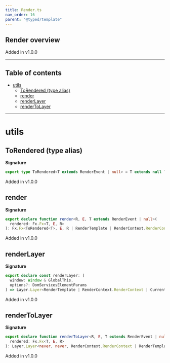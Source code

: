```yaml
---
title: Render.ts
nav_order: 16
parent: "@typed/template"
---
```


## Render overview

Added in v1.0.0

---

<h2 class="text-delta">Table of contents</h2>

- [utils](#utils)
  - [ToRendered (type alias)](#torendered-type-alias)
  - [render](#render)
  - [renderLayer](#renderlayer)
  - [renderToLayer](#rendertolayer)

---

# utils

## ToRendered (type alias)

**Signature**

```ts
export type ToRendered<T extends RenderEvent | null> = T extends null ? Rendered | null : Rendered
```

Added in v1.0.0

## render

**Signature**

```ts
export declare function render<R, E, T extends RenderEvent | null>(
  rendered: Fx.Fx<T, E, R>
): Fx.Fx<ToRendered<T>, E, R | RenderTemplate | RenderContext.RenderContext | RootElement>
```

Added in v1.0.0

## renderLayer

**Signature**

```ts
export declare const renderLayer: (
  window: Window & GlobalThis,
  options?: DomServicesElementParams
) => Layer.Layer<RenderTemplate | RenderContext.RenderContext | CurrentEnvironment | DomServices>
```

Added in v1.0.0

## renderToLayer

**Signature**

```ts
export declare function renderToLayer<R, E, T extends RenderEvent | null>(
  rendered: Fx.Fx<T, E, R>
): Layer.Layer<never, never, RenderContext.RenderContext | RenderTemplate | RootElement | Exclude<R, Scope.Scope>>
```

Added in v1.0.0
